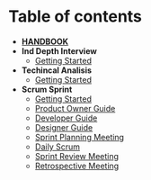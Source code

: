 # Table of contents

- [**HANDBOOK**](../README.md)
- **Ind Depth Interview**
  - [Getting Started](./in-depth-interview/README.md)
- **Techincal Analisis**
  - [Getting Started](./technical-analysis/README.md)
- **Scrum Sprint**
  - [Getting Started](./scrum-sprint/README.md)
  - [Product Owner Guide](./scrum-sprint/product-owner-guide.md)
  - [Developer Guide](./scrum-sprint/developer-guide.md)
  - [Designer Guide](./scrum-sprint/designer-guide.md)
  - [Sprint Planning Meeting](./scrum-sprint/sprint-planning-meeting.md)
  - [Daily Scrum](./scrum-sprint/daily-scrum.md)
  - [Sprint Review Meeting](./scrum-sprint/sprint-review-meeting.md)
  - [Retrospective Meeting](./scrum-sprint/retrospective-meeting.md)
